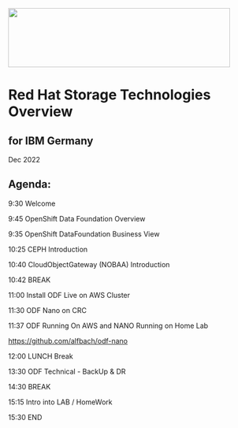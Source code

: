 <img src="https://github.com/alfbach/CEPHandODF4IBM/blob/master/logo.png" width="450" height="120">

# Red Hat Storage Technologies Overview
## for IBM Germany

Dec 2022

## Agenda:

9:30	Welcome

9:45	OpenShift Data Foundation Overview

9:35	OpenShift DataFoundation Business View

10:25	CEPH Introduction

10:40	CloudObjectGateway (NOBAA) Introduction 

10:42	BREAK

11:00	Install ODF Live on AWS Cluster

11:30	ODF Nano on CRC

11:37	ODF Running On AWS and NANO Running on Home Lab

https://github.com/alfbach/odf-nano

12:00	LUNCH Break

13:30	ODF Technical - BackUp & DR

14:30	BREAK

15:15	Intro into LAB / HomeWork

15:30	END
